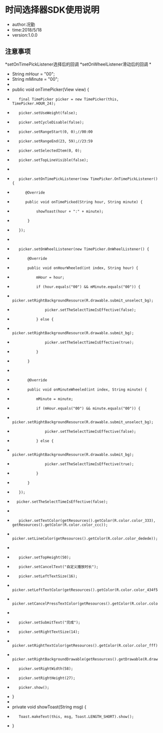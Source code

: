 # 时间选择器SDK使用说明
* author:况勤
* time:2018/5/18
* version:1.0.0



## 注意事项
*setOnTimePickListener选择后的回调
*setOnWheelListener滑动后的回调
*
*    String mHour = "00";
*    String mMinute = "00";
*
*    public void onTimePicker(View view) {
*        final TimePicker picker = new TimePicker(this, TimePicker.HOUR_24);
*        picker.setUseWeight(false);
*        picker.setCycleDisable(false);
*        picker.setRangeStart(0, 0);//00:00
*        picker.setRangeEnd(23, 59);//23:59
*        picker.setSelectedItem(0, 0);
*        picker.setTopLineVisible(false);
*
*        picker.setOnTimePickListener(new TimePicker.OnTimePickListener() {
*           @Override
*           public void onTimePicked(String hour, String minute) {
*                showToast(hour + ":" + minute);
*            }
*        });
*
*        picker.setOnWheelListener(new TimePicker.OnWheelListener() {
*            @Override
*            public void onHourWheeled(int index, String hour) {
*                mHour = hour;
*                if (hour.equals("00") && mMinute.equals("00")) {
*                    picker.setRightBackgroundResource(R.drawable.submit_unselect_bg);
*                    picker.setTheSelectTimeIsEffective(false);
*                } else {
*                    picker.setRightBackgroundResource(R.drawable.submit_bg);
*                    picker.setTheSelectTimeIsEffective(true);
*                }
*            }
*
*            @Override
*            public void onMinuteWheeled(int index, String minute) {
*                mMinute = minute;
*                if (mHour.equals("00") && minute.equals("00")) {
*                    picker.setRightBackgroundResource(R.drawable.submit_unselect_bg);
*                    picker.setTheSelectTimeIsEffective(false);
*                } else {
*                    picker.setRightBackgroundResource(R.drawable.submit_bg);
*                    picker.setTheSelectTimeIsEffective(true);
*                }
*            }
*        });
*       picker.setTheSelectTimeIsEffective(false);
*
*        picker.setTextColor(getResources().getColor(R.color.color_333), getResources().getColor(R.color.color_ccc));
*        picker.setLineColor(getResources().getColor(R.color.color_dedede));
*
*        picker.setTopHeight(50);
*        picker.setCancelText("自定义播放时长");
*        picker.setLeftTextSize(16);
*        picker.setLeftTextColor(getResources().getColor(R.color.color_434f59));
*        picker.setCancelPressTextColor(getResources().getColor(R.color.color_434f59));
*
*        picker.setSubmitText("完成");
*        picker.setRightTextSize(14);
*        picker.setRightTextColor(getResources().getColor(R.color.color_fff));
*        picker.setRightBackgroundDrawable(getResources().getDrawable(R.drawable.submit_unselect_bg));
*        picker.setRightWidth(58);
*        picker.setRightHeight(27);
*        picker.show();
*    }
*
*    private void showToast(String msg) {
*        Toast.makeText(this, msg, Toast.LENGTH_SHORT).show();
*    }


